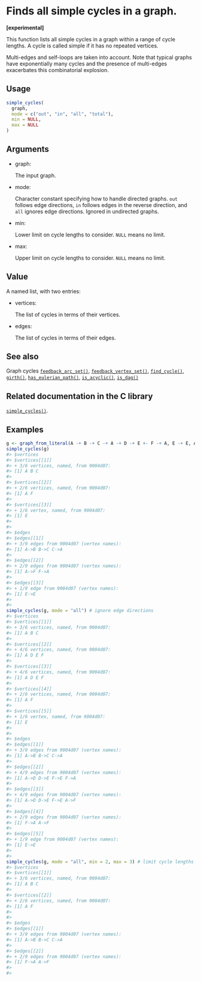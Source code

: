 # Finds all simple cycles in a graph.

**\[experimental\]**

This function lists all simple cycles in a graph within a range of cycle
lengths. A cycle is called simple if it has no repeated vertices.

Multi-edges and self-loops are taken into account. Note that typical
graphs have exponentially many cycles and the presence of multi-edges
exacerbates this combinatorial explosion.

## Usage

``` r
simple_cycles(
  graph,
  mode = c("out", "in", "all", "total"),
  min = NULL,
  max = NULL
)
```

## Arguments

- graph:

  The input graph.

- mode:

  Character constant specifying how to handle directed graphs. `out`
  follows edge directions, `in` follows edges in the reverse direction,
  and `all` ignores edge directions. Ignored in undirected graphs.

- min:

  Lower limit on cycle lengths to consider. `NULL` means no limit.

- max:

  Upper limit on cycle lengths to consider. `NULL` means no limit.

## Value

A named list, with two entries:

- vertices:

  The list of cycles in terms of their vertices.

- edges:

  The list of cycles in terms of their edges.

## See also

Graph cycles
[`feedback_arc_set()`](https://r.igraph.org/reference/feedback_arc_set.md),
[`feedback_vertex_set()`](https://r.igraph.org/reference/feedback_vertex_set.md),
[`find_cycle()`](https://r.igraph.org/reference/find_cycle.md),
[`girth()`](https://r.igraph.org/reference/girth.md),
[`has_eulerian_path()`](https://r.igraph.org/reference/has_eulerian_path.md),
[`is_acyclic()`](https://r.igraph.org/reference/is_acyclic.md),
[`is_dag()`](https://r.igraph.org/reference/is_dag.md)

## Related documentation in the C library

[`simple_cycles()`](https://igraph.org/c/html/latest/igraph-Cycles.html#igraph_simple_cycles).

## Examples

``` r
g <- graph_from_literal(A -+ B -+ C -+ A -+ D -+ E +- F -+ A, E -+ E, A -+ F, simplify = FALSE)
simple_cycles(g)
#> $vertices
#> $vertices[[1]]
#> + 3/6 vertices, named, from 9004d07:
#> [1] A B C
#> 
#> $vertices[[2]]
#> + 2/6 vertices, named, from 9004d07:
#> [1] A F
#> 
#> $vertices[[3]]
#> + 1/6 vertex, named, from 9004d07:
#> [1] E
#> 
#> 
#> $edges
#> $edges[[1]]
#> + 3/9 edges from 9004d07 (vertex names):
#> [1] A->B B->C C->A
#> 
#> $edges[[2]]
#> + 2/9 edges from 9004d07 (vertex names):
#> [1] A->F F->A
#> 
#> $edges[[3]]
#> + 1/9 edge from 9004d07 (vertex names):
#> [1] E->E
#> 
#> 
simple_cycles(g, mode = "all") # ignore edge directions
#> $vertices
#> $vertices[[1]]
#> + 3/6 vertices, named, from 9004d07:
#> [1] A B C
#> 
#> $vertices[[2]]
#> + 4/6 vertices, named, from 9004d07:
#> [1] A D E F
#> 
#> $vertices[[3]]
#> + 4/6 vertices, named, from 9004d07:
#> [1] A D E F
#> 
#> $vertices[[4]]
#> + 2/6 vertices, named, from 9004d07:
#> [1] A F
#> 
#> $vertices[[5]]
#> + 1/6 vertex, named, from 9004d07:
#> [1] E
#> 
#> 
#> $edges
#> $edges[[1]]
#> + 3/9 edges from 9004d07 (vertex names):
#> [1] A->B B->C C->A
#> 
#> $edges[[2]]
#> + 4/9 edges from 9004d07 (vertex names):
#> [1] A->D D->E F->E F->A
#> 
#> $edges[[3]]
#> + 4/9 edges from 9004d07 (vertex names):
#> [1] A->D D->E F->E A->F
#> 
#> $edges[[4]]
#> + 2/9 edges from 9004d07 (vertex names):
#> [1] F->A A->F
#> 
#> $edges[[5]]
#> + 1/9 edge from 9004d07 (vertex names):
#> [1] E->E
#> 
#> 
simple_cycles(g, mode = "all", min = 2, max = 3) # limit cycle lengths
#> $vertices
#> $vertices[[1]]
#> + 3/6 vertices, named, from 9004d07:
#> [1] A B C
#> 
#> $vertices[[2]]
#> + 2/6 vertices, named, from 9004d07:
#> [1] A F
#> 
#> 
#> $edges
#> $edges[[1]]
#> + 3/9 edges from 9004d07 (vertex names):
#> [1] A->B B->C C->A
#> 
#> $edges[[2]]
#> + 2/9 edges from 9004d07 (vertex names):
#> [1] F->A A->F
#> 
#> 
```
